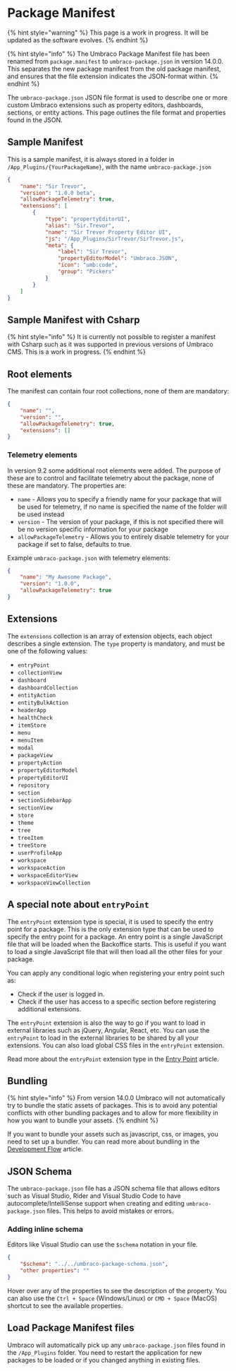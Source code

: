 # Package Manifest

{% hint style="warning" %}
This page is a work in progress. It will be updated as the software evolves.
{% endhint %}

{% hint style="info" %}
The Umbraco Package Manifest file has been renamed from `package.manifest` to `umbraco-package.json` in version 14.0.0. This separates the new package manifest from the old package manifest, and ensures that the file extension indicates the JSON-format within.
{% endhint %}

The `umbraco-package.json` JSON file format is used to describe one or more custom Umbraco extensions such as property editors, dashboards, sections, or entity actions. This page outlines the file format and properties found in the JSON.

## Sample Manifest

This is a sample manifest, it is always stored in a folder in `/App_Plugins/{YourPackageName}`, with the name `umbraco-package.json`

```json
{
    "name": "Sir Trevor",
    "version": "1.0.0 beta",
    "allowPackageTelemetry": true,
    "extensions": [
        {
            "type": "propertyEditorUI",
            "alias": "Sir.Trevor",
            "name": "Sir Trevor Property Editor UI",
            "js": "/App_Plugins/SirTrevor/SirTrevor.js",
            "meta": {
                "label": "Sir Trevor",
                "propertyEditorModel": "Umbraco.JSON",
                "icon": "umb:code",
                "group": "Pickers"
            }
        }
    ]
}
```

## Sample Manifest with Csharp

{% hint style="info" %}
It is currently not possible to register a manifest with Csharp such as it was supported in previous versions of Umbraco CMS. This is a work in progress.
{% endhint %}

## Root elements

The manifest can contain four root collections, none of them are mandatory:

```json
{
    "name": "",
    "version": "",
    "allowPackageTelemetry": true,
    "extensions": []
}
```

### Telemetry elements

In version 9.2 some additional root elements were added. The purpose of these are to control and facilitate telemetry about the package, none of these are mandatory. The properties are:

-   `name` - Allows you to specify a friendly name for your package that will be used for telemetry, if no name is specified the name of the folder will be used instead
-   `version` - The version of your package, if this is not specified there will be no version specific information for your package
-   `allowPackageTelemetry` - Allows you to entirely disable telemetry for your package if set to false, defaults to true.

Example `umbraco-package.json` with telemetry elements:

```json
{
    "name": "My Awesome Package",
    "version": "1.0.0",
    "allowPackageTelemetry": true
}
```

## Extensions

The `extensions` collection is an array of extension objects, each object describes a single extension. The `type` property is mandatory, and must be one of the following values:

-   `entryPoint`
-   `collectionView`
-   `dashboard`
-   `dashboardCollection`
-   `entityAction`
-   `entityBulkAction`
-   `headerApp`
-   `healthCheck`
-   `itemStore`
-   `menu`
-   `menuItem`
-   `modal`
-   `packageView`
-   `propertyAction`
-   `propertyEditorModel`
-   `propertyEditorUI`
-   `repository`
-   `section`
-   `sectionSidebarApp`
-   `sectionView`
-   `store`
-   `theme`
-   `tree`
-   `treeItem`
-   `treeStore`
-   `userProfileApp`
-   `workspace`
-   `workspaceAction`
-   `workspaceEditorView`
-   `workspaceViewCollection`

## A special note about `entryPoint`

The `entryPoint` extension type is special, it is used to specify the entry point for a package. This is the only extension type that can be used to specify the entry point for a package. An entry point is a single JavaScript file that will be loaded when the Backoffice starts. This is useful if you want to load a single JavaScript file that will then load all the other files for your package.

You can apply any conditional logic when registering your entry point such as:

-   Check if the user is logged in.
-   Check if the user has access to a specific section before registering additional extensions.

The `entryPoint` extension is also the way to go if you want to load in external libraries such as jQuery, Angular, React, etc. You can use the `entryPoint` to load in the external libraries to be shared by all your extensions. You can also load global CSS files in the `entryPoint` extension.

Read more about the `entryPoint` extension type in the [Entry Point](./entry-point.md) article.

## Bundling

{% hint style="info" %}
From version 14.0.0 Umbraco will not automatically try to bundle the static assets of packages. This is to avoid any potential conflicts with other bundling packages and to allow for more flexibility in how you want to bundle your assets.
{% endhint %}

If you want to bundle your assets such as javascript, css, or images, you need to set up a bundler. You can read more about bundling in the [Development Flow](./development-flow/README.md) article.

## JSON Schema

The `umbraco-package.json` file has a JSON schema file that allows editors such as Visual Studio, Rider and Visual Studio Code to have autocomplete/IntelliSense support when creating and editing `umbraco-package.json` files. This helps to avoid mistakes or errors.

### Adding inline schema

Editors like Visual Studio can use the `$schema` notation in your file.

```json
{
    "$schema": "../../umbraco-package-schema.json",
    "other properties": ""
}
```

Hover over any of the properties to see the description of the property. You can also use the `Ctrl + Space` (Windows/Linux) or `CMD + Space` (MacOS) shortcut to see the available properties.

## Load Package Manifest files

Umbraco will automatically pick up any `umbraco-package.json` files found in the `/App_Plugins` folder. You need to restart the application for new packages to be loaded or if you changed anything in existing files.
